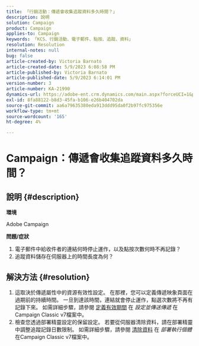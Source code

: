 ```yaml
---
title: 「行銷活動：傳遞會收集追蹤資料多久時間？」
description: 說明
solution: Campaign
product: Campaign
applies-to: Campaign
keywords: 「KCS、行銷活動、電子郵件、點按、追蹤、資料」
resolution: Resolution
internal-notes: null
bug: false
article-created-by: Victoria Barnato
article-created-date: 5/9/2023 6:08:58 PM
article-published-by: Victoria Barnato
article-published-date: 5/9/2023 6:14:01 PM
version-number: 3
article-number: KA-21990
dynamics-url: https://adobe-ent.crm.dynamics.com/main.aspx?forceUCI=1&pagetype=entityrecord&etn=knowledgearticle&id=d76b8b90-94ee-ed11-8849-6045bd006b25
exl-id: 8fa88122-b8d3-45fa-b106-e26b404702da
source-git-commit: aa6a79635380eda913ddd95da0f2b97fc975356e
workflow-type: tm+mt
source-wordcount: '165'
ht-degree: 4%

---
```


# Campaign：傳遞會收集追蹤資料多久時間？

## 說明 {#description}


<b>環境</b>

Adobe Campaign

<b>問題/症狀</b>

1. 電子郵件中給收件者的連結何時停止運作，以及點按次數何時不再記錄？
2. 追蹤資料儲存在伺服器上的時間長度為何？



## 解決方法 {#resolution}


1. 這取決於傳遞屬性中的資源有效性設定。 在那裡，您可以定義傳遞映象頁面在過期前的持續時間。 一旦到達該時間，連結就會停止運作，點選次數將不再有記錄下來。 如需詳細步驟，請參閱 [定義有效期間](https://experienceleague.adobe.com/docs/campaign-classic/using/sending-messages/key-steps-when-creating-a-delivery/steps-sending-the-delivery.html?lang=en#defining-validity-period) 在 *設定並傳送傳遞* 在Campaign Classic v7檔案中。
2. 檢查您透過部署精靈設定的保留設定。 若要從伺服器清除資料，請在部署精靈中調整追蹤記錄日數限制。 如需詳細步驟，請參閱 [清除資料](https://experienceleague.adobe.com/docs/campaign-classic/using/installing-campaign-classic/initial-configuration/deploying-an-instance.html?lang=en#purging-data) 在 *部署執行個體* 在Campaign Classic v7檔案中。
